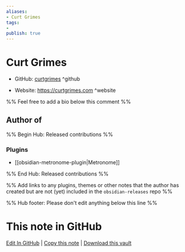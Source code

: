 ```yaml
---
aliases:
- Curt Grimes
tags:
- 
publish: true
---
```


# Curt Grimes

- GitHub: [curtgrimes](https://github.com/curtgrimes/) ^github
<!-- - Discord: `@` ^discord-->
- Website: <https://curtgrimes.com> ^website
<!-- - [[Publish sites|Publish site]]: ^publish-->

%% Feel free to add a bio below this comment %%


## Author of

%% Begin Hub: Released contributions %%
### Plugins
- [[obsidian-metronome-plugin|Metronome]]

%% End Hub: Released contributions %%

%% Add links to any plugins, themes or other notes that the author has created but are not (yet) included in the `obsidian-releases` repo %%

<!--
### Unlisted plugins

- 
-->

<!--
### Others

- 
-->

<!--
## Sponsor this author

- [[GitHub sponsors]]: [Sponsor @curtgrimes on GitHub Sponsors](https://github.com/sponsors/curtgrimes) ^github-sponsor
- [[Buy me a coffee]]: ^buy-me-a-coffee
- [[PayPal]]: ^paypal
- [[Patreon]]: ^patreon

-->

<!--
## Follow this author

- [[YouTube Channels|On YouTube]]: ^youtube
- Twitter: ^twitter
- ...
-->

%% Hub footer: Please don't edit anything below this line %%

# This note in GitHub

<span class="git-footer">[Edit In GitHub](https://github.dev/obsidian-community/obsidian-hub/blob/main/01%20-%20Community/People/curtgrimes.md "git-hub-edit-note") | [Copy this note](https://raw.githubusercontent.com/obsidian-community/obsidian-hub/main/01%20-%20Community/People/curtgrimes.md "git-hub-copy-note") | [Download this vault](https://github.com/obsidian-community/obsidian-hub/archive/refs/heads/main.zip "git-hub-download-vault") </span>